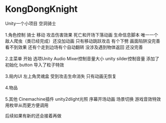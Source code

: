 # KongDongKnight
Unity一个小项目 空洞骑士
<br/>  
1.角色控制 
骑士 移动 攻击伤害效果 死亡和开场下落动画 生命信息脚本 唯一一个敌人爬虫（类已经完成）还没加动画 只有移动跳跃攻击 有个下劈 画面陷阱没完善 看不到效果 还有个走到边场有个自动翻转 没涉及遇到物体返回 还没完善
<br/>  
2.主菜单 
开始 选项Unity Audio Mixer控制音量大小 unity silder控制音量 添加了初始化 button 导入了粒子特效
<br/>  
3.局内UI 
左上角灵魂盒 受到攻击生命消失 只有动画无恢复
<br/>  
4.物品 
<br/>  
5.其他 
Cinemachine插件 unity2dlight光照 序幕开场动画 场景切换 游戏音效特效 用枚举从而更方便调用
<br/>  

后续如果有新的还会接着再做
